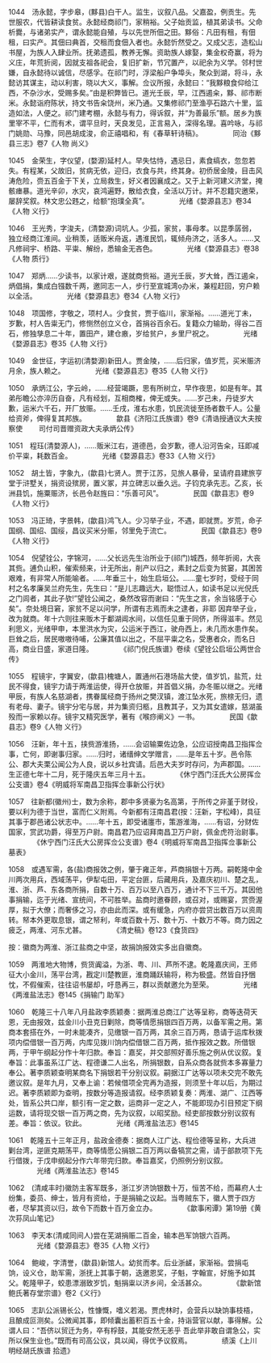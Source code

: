 <!-- { "loadSidebar": true } -->
1044　汤永懿，字步皋，(黟县)白干人。监生，议叙八品。父嘉盈，例贡生。先世服农，代皆耕读食贫。永懿经商祁门，家稍裕。父子始贡监，植其弟读书。父命析爨，与诸弟实产，谓永懿能自殖，与以先世所佃之田。黟俗：凡田有租，有佃租，曰实产。其佃曰典首，交租而食佃入者也。永懿忻然受之。又成父志，造松山书屋，为族人入肆业所。抚弟遗孤，教养无懈。资助族人嫁娶，集金权奇赢，将为义庄，年荒折阅，因就支祖各祀会，复旧扩新，节冗置产，以祀余为义学。邻村世嫌，自永懿待以诚信，尽感孚。在祁门时，浮梁船户争埠头，聚众到湖，将斗，永懿访其谋主，动以利害，晓以大义，事解。佥议所报，永懿曰：“我黟粮食仰给江西，不杂沙水，受赐多矣。”由是积弊皆已。道光壬辰，早，江西遏籴，黟、祁市断米。永懿诣府陈状，持文书告籴饶州，米乃通。又集修祁门至渔亭石路六十里，监造如法，人便之。祁门建考棚，永懿与有力，得诉叙，并“为善最乐”额。居乡为族里宰不平，仁而有术，谓平旦时，天良发见，正言易入，深得名理。喜吟咏，与祁门姚勋、马豫，同邑胡成浚，俞正禧唱和，有《春草轩诗稿》。
　　　　同治《黟县三志》卷7《人物 尚义》

1045　金荣生，字仪望，(婺源)延村人。早失怙恃，遇忌日，素食缟衣，忽忽若失。有程某，父故旧，贫病无依，迎归，衣食与共，终其身。初侨居金陵，目击风涛危险，赍五百金于下关，立局救生，好义者因襄成之。又于上新河建义济堂，掩骸瘗暴。道光辛卯，水灾，哀鸿遍野，散给衣食，全活以万计。并不忍籍灾邀荣，屡辞奖叙。林文忠公韪之，给额“抱璞全真”。
　　　　光绪《婺源县志》卷34《人物 义行》

1046　王光秀，字浚夫，(清婺源)词坑人。少孤，家贫，事母孝。以昆季孱弱，独立经商江淮间。业稍羡，适贩米舟返，遇淮民饥，辄倾舟济之，活多人。……又凡修祠宇、桥路、平粜、解纷，悉输金无吝色。
　　　　光绪《婺源县志》卷38《人物 质行》

1047　郑炳……少读书，以家计艰，遂就商赀裕。道光壬辰，岁大耸，西江遏籴，炳倡捐，集成白镪数千两，邀同志一人，步行至宣城湾办米，兼程赶回，穷户赖以全活。
　　　　光绪《婺源县志》卷34《人物 义行》

1048　项国修，字敬之，项村人。少食贫，贾于临川，家渐裕。……道光丁未，岁歉，村人告粜无门，修恻然创立义仓，首捐谷百余石。复籍众力输助，得谷二百石，修独孳息二十年，置田产，建仓廒，岁给贫户，乡里尸祝之。
　　　　光绪《婺源县志》卷35《人物 义行》

1049　金世征，字运初(清婺源)新田人。贾金陵，……后归家，值岁荒，买米赈济月余，族人赖之。
　　　　光绪《婺源县志》卷35《人物 义行》

1050　承炳江公，字云岭，……经营竭蹶，思有所树立，早作夜思，如是有年。其弟彤瞻公亦淬历自奋，凡有经划，互相商榷，俾无或失。……岁己未，丹徒岁大歉，运米六千石，开厂放赈。……壬戌，淮右水患，饥民流徙至扬者数千人。公量给资斧，俾得复其邦族。
　　　　歙县《济阳江氏族谱》卷9《清诰授通议大夫按察使
　　司付司晋赠资政大夫承炳公传》

1051　程珏(清婺源人)，……贩米江右，道德邑，会岁歉，德人沿河告籴，珏即减价平粜，耗数百金。
　　　　光绪《婺源县志》卷33《人物 义行》

1052　胡土皆，字象九，(歙县)七贤人。贾于江苏，见旅人暴骨，呈请府县建旅亨堂于浒墅关，捐资设殡房，置义冢，并立碑志以垂久远。子钧克承先志。乙亥，长洲县饥，施粟赈济，长邑令赵旌曰：“乐善可风”。
　　　　民国《歙县志》卷9《人物 义行》

1053　冯正琦，字景韩，(歙县)鸿飞人。少习举子业，不遇，即就贾。岁荒，命子国纲、国绍、国绥，昌议买米分赈，邻里免于流亡。
　　　　民国《歙县志》卷9《人物 义行》

1054　倪望铨公，字锦河，……父长远先生治所业于(祁门)城西，频年折阅，大丧其赀。逋负山积，催索频来，计无所出，削产以归之，素封之后变为贫窭，其困苦艰难，有非常人所能喻者。……年垂三十，始生启垣公。……童七岁时，受经于同村之名孝廉吴兰府先生，先生曰：“是儿志趣远大，聪悟过人，如读书足以光倪氏之门闾者，其此子欤!”望铨公闻之，桑然改容而谢曰：“先生之言，余当铭感于心矣”。奈处境日窘，家贫不足以问学，所谓有志焉而未之逮者，非耶 因弃举子业，改为就商。年十六则往来贩木于鄱湖阊水间，以信任见重于同侪，所得滋丰。然见利思义，光绪甲申，本里洪水为灾，公运米于西江，驶舟西上，未几而水患作矣。巨耸之后，居民嗷嗷待哺，公廉其值以出之，不屈平粜之名，受惠者众，而名日高，商业日盛，家道日隆。
　　　　《祁门倪氏族谱》卷续《望铨公启垣公两世合传》

1055　程镜宇，字翼安，(歙县)槐塘人，置通州石港场盐大使，值岁饥，盐荒，灶民不得食，镜宇力请于两淮运使，得开仓放赈，并首倡义捐，办冬赈以继之。光绪甲辰，有族人名慈湖者，携眷属经商于扬州之樊汊镇，渡江坠水死，旅榇无归，遗有老母、妻子。镜宇分宅与居，并为集资归柩，且教其子，又为其女遣嫁，慈湖虽殁而一家赖以存。镜宇又精究医学，著有《喉痧阐义》一书。
　　　　民国《歙县志》卷9《人物 义行》

1056　汪新，年十五，挟赀游淮扬，……会诏输粟佐边急，公应诏授南昌卫指挥佥事，亡何，即谢事归家。……归时，诸缙绅文学赠言，……是年五十岁。邑令陈公、郡大夫栗公闻公为人良，说以乡社宾请。后邑大夫岁时存问，为声郡国。……生正德七年十二月，死于隆庆五年三月十五。
　　　　《休宁西门汪氏大公房挥佥公支谱》卷4《明威将军南昌卫指挥佥事新公行状》

1057　往新都(徽州)士，数为余称，郡中多贤豪为名高第，于所传之非堇于财役，要以利为德于当世，富而仁义附焉。今新都有汪南昌君(按：汪新，字松峰)，具征其事于郡邑诸公状志中。……年十五，即受诸廛市，策游淮海，……有诏，分财佐国家，赏武功爵，得至万户尉。南昌君乃应诏拜南昌卫万户尉，佩金虎符治尉事。
　　　　《休宁西门汪氏大公房挥佥公支谱》卷4《明威将军南昌卫指挥佥事新公墓表》

1058　或遇军需，各(盐)商报效之例，肇于雍正年，芦商捐银十万两。嗣乾隆中金川两次用兵，西域荡平，伊犁屯田，平定台匪，后藏用兵，及嘉庆初川、楚之乱，淮、浙、芦、东各商所捐，自数十万、百万以至八百万，通计不下三千万。其因他事捐输，迄于光绪、宣统间，不可胜举。盐商时邀眷顾，或召对，或赐宴，赏赍渥厚，拟于大僚；而奢侈之习，亦由此而深。或有缓急，内府亦尝贷出数百万以资周转。帑本外更取息银，谓之帑利，年或百数十万、数十万、十数万不等。商力因之疲乏，两淮、河东尤甚。
　　　　《清史稿》卷123《食货四》

按：徽商为两淮、浙江盐商之中坚，故捐饷报效实多出自徽商。

1059　两淮地大物博，赀货阗溢，为浙、粤、川、芦所不逮。乾隆嘉庆间，王师征大小金川，荡平台湾，戡定川楚教匪，淮商踊跃输将，称为极盛。然皆自抒悃忱，不假催索，往往诏书屡却，吁恳再三，群以贡献邀允为至荣。
　　　　光绪《两淮盐法志》卷145《捐输门 助军》

1060　乾隆三十八年八月盐政李质颖奏：据两淮总商江广达等呈称，商等迭荷天恩，无由报效，兹金川小丑克日剿除，商等情愿捐银四百万两，以备军需之用。第商本套搭在外，一时未能凑齐，见缴银一百万两，其余三百万两，恳请于运库秋拨项内偿借银一百万两，内库见拨川饷内偿借银二百万两，抵作报效之数。所借银两，于甲午纲起分作十年归款。奉旨：嘉奖，并交部照好善乐施之例从优议叙。复奉旨：此事虽系江广达、程德谦二人出名，所捐银数，自系众商各就赀本多寡量力奉公。著李质颖查明某商名下捐银若干分别议叙。嗣据江广达等以项未交完不敢先邀议叙。是年九月，又奉上谕：若候借项全完再为造报，则须至十年以后，为期过迟。著李质颖即为查明，按数分等造报请叙。经李质颖复奏：两淮、湖广、江西等处，皆系公共口岸，额引有一定之数，运商非一定之人，不能即现办引目预定下纲运数，请将现交银一百万两之商，先为议叙，以昭奖励。经吏部按数分别议叙有差。奉旨：依议。钦此。
　　　　光绪《两淮盐法志》卷145

1061　乾隆五十三年正月，盐政金德奏：据商人江广达、程俭德等呈称，大兵进剿台湾，逆匪克期荡平，商等情愿公捐银二百万两以备犒赏之需，请于部款项下先行借拨，于戊申纲起分作六年带完归款。奉旨嘉奖，仍照例分别议叙。
　　　　光绪《两淮盐法志》卷145

1062　(清咸丰时)徽防主客军既多，浙江岁济饷银数十万，恒苦不给，而幕府人士纷集，委员、绅士，皆月有资给，于是捐输之议起。当粤贼东下，徽人贾于四方者，尽挈其资以归，故令下而数十百万金立办。
　　　　《歙事闲谭》第19册《黄次荪凤山笔记》

1063　李天本(清咸同间人)尝在芜湖捐赈二百金，输本邑军饷银六百两。
　　　　光绪《婺源县志》卷35《人物 义行》

1064　鲍峻，字清誉，(歙县)新馆人。幼贫而孝。后业浙鹾，家渐裕。尝捐屯饷，设义仓，助军需，浙抚上其事于朝，迭邀恩奖，子魁，字翰宣，好施予如其父。乾隆甲子，蛟患漂溺致岁饥，魁捐粜以济乡间，全活甚众。
　　　　《歙新馆鲍氏著存堂宗谱》卷2《义行》

1065　志趴公派锡长公，性慷慨，嗜义若渴。贾虎林时，会营兵以缺饷事枝梧，且酿成叵测矣。公微闻其事，即倾囊出蓄积百五十金，持诣营官以献，事得解。公谓人曰：“吾侪以贸迁为务，卒有桴鼓，其能安然无恙乎 吾此举非敢自谓急公，实所以保生业也。”既而有司高公议，具以闻，得优予议叙焉。
　　　　绩溪《上川明经胡氏族谱 拾遗》

